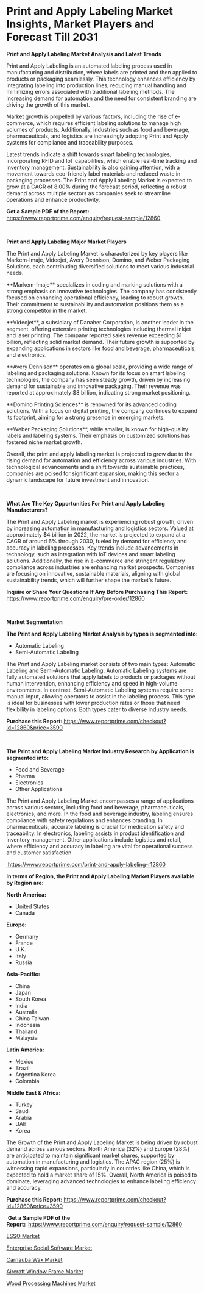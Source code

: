 <p><h1>Print and Apply Labeling Market Insights, Market Players and Forecast Till 2031</h1></p><p><strong>Print and Apply Labeling Market Analysis and Latest Trends</strong></p>
<p><p>Print and Apply Labeling is an automated labeling process used in manufacturing and distribution, where labels are printed and then applied to products or packaging seamlessly. This technology enhances efficiency by integrating labeling into production lines, reducing manual handling and minimizing errors associated with traditional labeling methods. The increasing demand for automation and the need for consistent branding are driving the growth of this market.</p><p>Market growth is propelled by various factors, including the rise of e-commerce, which requires efficient labeling solutions to manage high volumes of products. Additionally, industries such as food and beverage, pharmaceuticals, and logistics are increasingly adopting Print and Apply systems for compliance and traceability purposes. </p><p>Latest trends indicate a shift towards smart labeling technologies, incorporating RFID and IoT capabilities, which enable real-time tracking and inventory management. Sustainability is also gaining attention, with a movement towards eco-friendly label materials and reduced waste in packaging processes. The Print and Apply Labeling Market is expected to grow at a CAGR of 8.00% during the forecast period, reflecting a robust demand across multiple sectors as companies seek to streamline operations and enhance productivity.</p></p>
<p><strong>Get a Sample PDF of the Report:&nbsp;</strong> <a href="https://www.reportprime.com/enquiry/request-sample/12860?utm_campaign=84&utm_medium=2&utm_source=Github&utm_content=ia&utm_term=15112024&utm_id=print-and-apply-labeling">https://www.reportprime.com/enquiry/request-sample/12860</a></p>
<p>&nbsp;</p>
<p><strong>Print and Apply Labeling Major Market Players</strong></p>
<p><p>The Print and Apply Labeling Market is characterized by key players like Markem-Imaje, Videojet, Avery Dennison, Domino, and Weber Packaging Solutions, each contributing diversified solutions to meet various industrial needs.</p><p>**Markem-Imaje** specializes in coding and marking solutions with a strong emphasis on innovative technologies. The company has consistently focused on enhancing operational efficiency, leading to robust growth. Their commitment to sustainability and automation positions them as a strong competitor in the market.</p><p>**Videojet**, a subsidiary of Danaher Corporation, is another leader in the segment, offering extensive printing technologies including thermal inkjet and laser printing. The company reported sales revenue exceeding $1 billion, reflecting solid market demand. Their future growth is supported by expanding applications in sectors like food and beverage, pharmaceuticals, and electronics.</p><p>**Avery Dennison** operates on a global scale, providing a wide range of labeling and packaging solutions. Known for its focus on smart labeling technologies, the company has seen steady growth, driven by increasing demand for sustainable and innovative packaging. Their revenue was reported at approximately $8 billion, indicating strong market positioning.</p><p>**Domino Printing Sciences** is renowned for its advanced coding solutions. With a focus on digital printing, the company continues to expand its footprint, aiming for a strong presence in emerging markets.</p><p>**Weber Packaging Solutions**, while smaller, is known for high-quality labels and labeling systems. Their emphasis on customized solutions has fostered niche market growth.</p><p>Overall, the print and apply labeling market is projected to grow due to the rising demand for automation and efficiency across various industries. With technological advancements and a shift towards sustainable practices, companies are poised for significant expansion, making this sector a dynamic landscape for future investment and innovation.</p></p>
<p>&nbsp;</p>
<p><strong>What Are The Key Opportunities For Print and Apply Labeling Manufacturers?</strong></p>
<p><p>The Print and Apply Labeling market is experiencing robust growth, driven by increasing automation in manufacturing and logistics sectors. Valued at approximately $4 billion in 2022, the market is projected to expand at a CAGR of around 6% through 2030, fueled by demand for efficiency and accuracy in labeling processes. Key trends include advancements in technology, such as integration with IoT devices and smart labeling solutions. Additionally, the rise in e-commerce and stringent regulatory compliance across industries are enhancing market prospects. Companies are focusing on innovative, sustainable materials, aligning with global sustainability trends, which will further shape the market's future.</p></p>
<p><strong>Inquire or Share Your Questions If Any Before Purchasing This Report:</strong> <a href="https://www.reportprime.com/enquiry/pre-order/12860?utm_campaign=84&utm_medium=2&utm_source=Github&utm_content=ia&utm_term=15112024&utm_id=print-and-apply-labeling">https://www.reportprime.com/enquiry/pre-order/12860</a></p>
<p>&nbsp;</p>
<p><strong>Market Segmentation</strong></p>
<p><strong>The Print and Apply Labeling Market Analysis by types is segmented into:</strong></p>
<p><ul><li>Automatic Labeling</li><li>Semi-Automatic Labeling</li></ul></p>
<p><p>The Print and Apply Labeling market consists of two main types: Automatic Labeling and Semi-Automatic Labeling. Automatic Labeling systems are fully automated solutions that apply labels to products or packages without human intervention, enhancing efficiency and speed in high-volume environments. In contrast, Semi-Automatic Labeling systems require some manual input, allowing operators to assist in the labeling process. This type is ideal for businesses with lower production rates or those that need flexibility in labeling options. Both types cater to diverse industry needs.</p></p>
<p><strong>Purchase this Report:&nbsp;</strong><a href="https://www.reportprime.com/checkout?id=12860&price=3590&utm_campaign=84&utm_medium=2&utm_source=Github&utm_content=ia&utm_term=15112024&utm_id=print-and-apply-labeling">https://www.reportprime.com/checkout?id=12860&price=3590</a></p>
<p>&nbsp;</p>
<p><strong>The Print and Apply Labeling Market Industry Research by Application is segmented into:</strong></p>
<p><ul><li>Food and Beverage</li><li>Pharma</li><li>Electronics</li><li>Other Applications</li></ul></p>
<p><p>The Print and Apply Labeling Market encompasses a range of applications across various sectors, including food and beverage, pharmaceuticals, electronics, and more. In the food and beverage industry, labeling ensures compliance with safety regulations and enhances branding. In pharmaceuticals, accurate labeling is crucial for medication safety and traceability. In electronics, labeling assists in product identification and inventory management. Other applications include logistics and retail, where efficiency and accuracy in labeling are vital for operational success and customer satisfaction.</p></p>
<p><a href="https://www.reportprime.com/print-and-apply-labeling-r12860?utm_campaign=84&utm_medium=2&utm_source=Github&utm_content=ia&utm_term=15112024&utm_id=print-and-apply-labeling">&nbsp;https://www.reportprime.com/print-and-apply-labeling-r12860</a></p>
<p><strong>In terms of Region, the Print and Apply Labeling Market Players available by Region are:</strong></p>
<p>
    <p> <strong> North America: </strong>
        <ul>
            <li>United States</li>
            <li>Canada</li>
        </ul>
        </p> 
    <p> <strong> Europe: </strong>
        <ul>
            <li>Germany</li>
            <li>France</li>
            <li>U.K.</li>
            <li>Italy</li>
            <li>Russia</li>
        </ul>
        </p> 
    <p> <strong> Asia-Pacific: </strong>
        <ul>
            <li>China</li>
            <li>Japan</li>
            <li>South Korea</li>
            <li>India</li>
            <li>Australia</li>
            <li>China Taiwan</li>
            <li>Indonesia</li>
            <li>Thailand</li>
            <li>Malaysia</li>
        </ul>
        </p> 
    <p> <strong> Latin America: </strong>
        <ul>
            <li>Mexico</li>
            <li>Brazil</li>
            <li>Argentina Korea</li>
            <li>Colombia</li>
        </ul>
        </p> 
    <p> <strong> Middle East & Africa: </strong>
        <ul>
            <li>Turkey</li>
            <li>Saudi</li>
            <li>Arabia</li>
            <li>UAE</li>
            <li>Korea</li>
        </ul>
    </p>
    </p>
<p><p>The Growth of the Print and Apply Labeling Market is being driven by robust demand across various sectors. North America (32%) and Europe (28%) are anticipated to maintain significant market shares, supported by automation in manufacturing and logistics. The APAC region (25%) is witnessing rapid expansions, particularly in countries like China, which is expected to hold a market share of 15%. Overall, North America is poised to dominate, leveraging advanced technologies to enhance labeling efficiency and accuracy.</p></p>
<p><strong>Purchase this Report: </strong><a href="https://www.reportprime.com/checkout?id=12860&price=3590&utm_campaign=84&utm_medium=2&utm_source=Github&utm_content=ia&utm_term=15112024&utm_id=print-and-apply-labeling">https://www.reportprime.com/checkout?id=12860&price=3590</a></p>
<p>&nbsp;<strong>Get a Sample PDF of the Report:&nbsp;&nbsp;</strong><a href="https://www.reportprime.com/enquiry/request-sample/12860?utm_campaign=84&utm_medium=2&utm_source=Github&utm_content=ia&utm_term=15112024&utm_id=print-and-apply-labeling">https://www.reportprime.com/enquiry/request-sample/12860</a></p>
<p><strong></strong></p>
<p><p><a href="https://issuu.com/reportprime-2/docs/esso-market-size-2030.pptx_5adb7dfdd668b2?utm_campaign=84&utm_medium=2&utm_source=Github&utm_content=ia&utm_term=15112024&utm_id=print-and-apply-labeling">ESSO Market</a></p><p><a href="https://issuu.com/reportprime-2/docs/enterprise-social-software-market-s_c0504fa227a97d?utm_campaign=84&utm_medium=2&utm_source=Github&utm_content=ia&utm_term=15112024&utm_id=print-and-apply-labeling">Enterprise Social Software Market</a></p><p><a href="https://www.linkedin.com/pulse/carnauba-wax-market-segmentation-geographical-regions-forcast-ak16c?utm_campaign=84&utm_medium=2&utm_source=Github&utm_content=ia&utm_term=15112024&utm_id=print-and-apply-labeling">Carnauba Wax Market</a></p><p><a href="https://github.com/SanjidaKhan901/Market-Research-Report-List-1/blob/main/aircraft-window-frame-market.md?utm_campaign=84&utm_medium=2&utm_source=Github&utm_content=ia&utm_term=15112024&utm_id=print-and-apply-labeling">Aircraft Window Frame Market</a></p><p><a href="https://github.com/AngelaWalsh696/Market-Research-Report-List-1/blob/main/wood-processing-machines-market.md?utm_campaign=84&utm_medium=2&utm_source=Github&utm_content=ia&utm_term=15112024&utm_id=print-and-apply-labeling">Wood Processing Machines Market</a></p></p>
